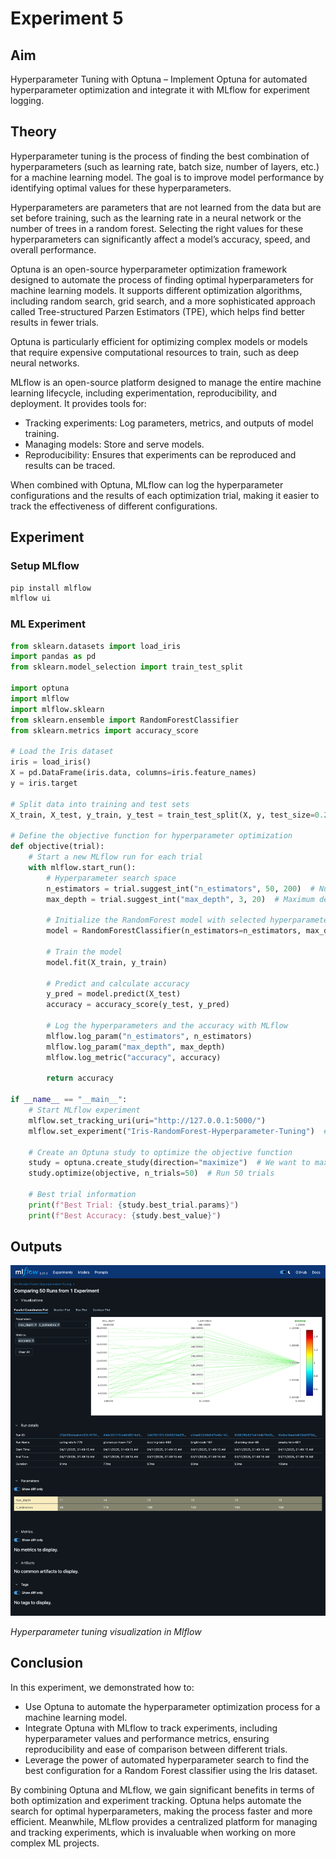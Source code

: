 # Experiment 5

## Aim

Hyperparameter Tuning with Optuna – Implement Optuna for automated hyperparameter optimization and integrate it with MLflow for experiment logging.

## Theory

Hyperparameter tuning is the process of finding the best combination of hyperparameters (such as learning rate, batch size, number of layers, etc.) for a machine learning model. The goal is to improve model performance by identifying optimal values for these hyperparameters.

Hyperparameters are parameters that are not learned from the data but are set before training, such as the learning rate in a neural network or the number of trees in a random forest. Selecting the right values for these hyperparameters can significantly affect a model’s accuracy, speed, and overall performance.

Optuna is an open-source hyperparameter optimization framework designed to automate the process of finding optimal hyperparameters for machine learning models. It supports different optimization algorithms, including random search, grid search, and a more sophisticated approach called Tree-structured Parzen Estimators (TPE), which helps find better results in fewer trials.

Optuna is particularly efficient for optimizing complex models or models that require expensive computational resources to train, such as deep neural networks.

MLflow is an open-source platform designed to manage the entire machine learning lifecycle, including experimentation, reproducibility, and deployment. It provides tools for:

- Tracking experiments: Log parameters, metrics, and outputs of model training.
- Managing models: Store and serve models.
- Reproducibility: Ensures that experiments can be reproduced and results can be traced.

When combined with Optuna, MLflow can log the hyperparameter configurations and the results of each optimization trial, making it easier to track the effectiveness of different configurations.

## Experiment

### Setup MLflow

```sh
pip install mlflow
mlflow ui
```

### ML Experiment

```python
from sklearn.datasets import load_iris
import pandas as pd
from sklearn.model_selection import train_test_split

import optuna
import mlflow
import mlflow.sklearn
from sklearn.ensemble import RandomForestClassifier
from sklearn.metrics import accuracy_score

# Load the Iris dataset
iris = load_iris()
X = pd.DataFrame(iris.data, columns=iris.feature_names)
y = iris.target

# Split data into training and test sets
X_train, X_test, y_train, y_test = train_test_split(X, y, test_size=0.2, random_state=42)

# Define the objective function for hyperparameter optimization
def objective(trial):
    # Start a new MLflow run for each trial
    with mlflow.start_run():
        # Hyperparameter search space
        n_estimators = trial.suggest_int("n_estimators", 50, 200)  # Number of trees
        max_depth = trial.suggest_int("max_depth", 3, 20)  # Maximum depth of trees

        # Initialize the RandomForest model with selected hyperparameters
        model = RandomForestClassifier(n_estimators=n_estimators, max_depth=max_depth)

        # Train the model
        model.fit(X_train, y_train)

        # Predict and calculate accuracy
        y_pred = model.predict(X_test)
        accuracy = accuracy_score(y_test, y_pred)

        # Log the hyperparameters and the accuracy with MLflow
        mlflow.log_param("n_estimators", n_estimators)
        mlflow.log_param("max_depth", max_depth)
        mlflow.log_metric("accuracy", accuracy)

        return accuracy

if __name__ == "__main__":
    # Start MLflow experiment
    mlflow.set_tracking_uri(uri="http://127.0.0.1:5000/")
    mlflow.set_experiment("Iris-RandomForest-Hyperparameter-Tuning")  # Set an experiment name if necessary

    # Create an Optuna study to optimize the objective function
    study = optuna.create_study(direction="maximize")  # We want to maximize accuracy
    study.optimize(objective, n_trials=50)  # Run 50 trials

    # Best trial information
    print(f"Best Trial: {study.best_trial.params}")
    print(f"Best Accuracy: {study.best_value}")

```

## Outputs

![](./outputs/1.png)

_Hyperparameter tuning visualization in Mlflow_

## Conclusion

In this experiment, we demonstrated how to:

- Use Optuna to automate the hyperparameter optimization process for a machine learning model.
- Integrate Optuna with MLflow to track experiments, including hyperparameter values and performance metrics, ensuring reproducibility and ease of comparison between different trials.
- Leverage the power of automated hyperparameter search to find the best configuration for a Random Forest classifier using the Iris dataset.

By combining Optuna and MLflow, we gain significant benefits in terms of both optimization and experiment tracking. Optuna helps automate the search for optimal hyperparameters, making the process faster and more efficient. Meanwhile, MLflow provides a centralized platform for managing and tracking experiments, which is invaluable when working on more complex ML projects.
